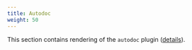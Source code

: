 ```yaml
---
title: Autodoc
weight: 50
---
```


This section contains rendering of the `autodoc` plugin ([details](../for-contributors/autodoc.md)).

